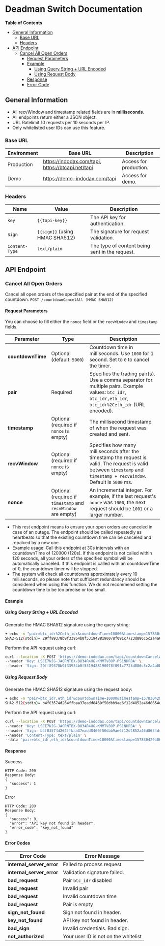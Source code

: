 # Deadman Switch Documentation

**Table of Contents**
- [General Information](#general-information)
	- [Base URL](#base-url)
    - [Headers](#headers)
- [API Endpoint](#api-endpoint)
    - [Cancel All Open Orders](#cancel-all-open-orders)
        - [Request Parameters](#request-parameters)
        - [Example](#example)
            - [Using Query String + URL Encoded](#using-query-string--url-encoded)
            - [Using Request Body](#using-request-body)
        - [Response](#response)
        - [Error Code](#error-code)

## General Information

* All recvWindow and timestamp related fields are in **milliseconds**.
* All endpoints return either a JSON object.
* URL Ratelimit 10 requests per 10 seconds per IP.
* Only whitelisted user IDs can use this feature.

### Base URL
| **Environment**  | **Base URL**               | **Description**												|
| ---------------- | ------------------------------ | --------------------------------------------------------------------------------------------------------- |
| Production       | https://indodax.com/tapi, https://btcapi.net/tapi     | Access for production. |
| Demo             | https://demo-indodax.com/tapi | Access for demo. |

### Headers

| Name         | Value                                  | Description                                     |
| ---------------| -------------------------------------- | ----------------------------------------------- |
| `Key`        | `{{tapi-key}}`                         | The API key for authentication.                |
| `Sign`       | `{{sign}}` (using HMAC SHA512)         | The signature for request validation.          |
| `Content-Type` | `text/plain`                           | The type of content being sent in the request. |

## API Endpoint 
### Cancel All Open Orders
Cancel all open orders of the specified pair at the end of the specified countdown.
`POST /countdownCancelAll (HMAC SHA512)`

#### Request Parameters

You can choose to fill either the `nonce` field or the `recvWindow` and `timestamp` fields.

| Parameter       | Type                                         | Description                                                                                                                                                      |
| --------------- | -------------------------------------------- | ---------------------------------------------------------------------------------------------------------------------------------------------------------------- |
| **countdownTime** | Optional (default: `5000`)                   | Countdown time in milliseconds. Use `1000` for 1 second. Set to `0` to cancel the timer.                                                                          |
| **pair**          | Required                                     | Specifies the trading pair(s). Use a comma separator for multiple pairs. Example values: `btc_idr`, `btc_idr,eth_idr`, `btc_idr%2Ceth_idr` (URL encoded).        |
| **timestamp**     | Optional (required if `nonce` is empty)      | The millisecond timestamp of when the request was created and sent.                                                                                               |
| **recvWindow**    | Optional (required if `nonce` is empty)      | Specifies how many milliseconds after the timestamp the request is valid. The request is valid between `timestamp` and `timestamp + recvWindow`. Default is `5000` ms. |
| **nonce**         | Optional (required if `timestamp` and `recvWindow` are empty) | An incremental integer. For example, if the last request's `nonce` was `1000`, the next request should be `1001` or a larger number.    

* This rest endpoint means to ensure your open orders are canceled in case of an outage. The endpoint should be called repeatedly as heartbeats so that the existing countdown time can be canceled and repalced by a new one.
* Example usage:
Call this endpoint at 30s intervals with an countdownTime of 120000 (120s).
If this endpoint is not called within 120 seconds, all your orders of the specified symbol will be automatically canceled.
If this endpoint is called with an countdownTime of 0, the countdown timer will be stopped.
* The system will check all countdowns approximately every 10 milliseconds, so please note that sufficient redundancy should be considered when using this function. We do not recommend setting the countdown time to be too precise or too small.

#### Example

##### Using Query String + URL Encoded

Generate the HMAC SHA512 signature using the query string:

```bash
➜ echo -n "pair=btc_idr%2Ceth_idr&countdownTime=10000&timestamp=1578304294001&recvWindow=1578303937000" | openssl dgst -sha512 -hmac "da78a39e9dda31c399bcc293d997a347dc7fd0408cb5151931243a302b273ec3238510ea61e11f7c"
SHA2-512(stdin)= 29ff89378b9f33954b0f5319488190078f091c7723d886c5c2a4a0b06ef793d7d3b99155d63410203a21355e5e2757cb4e566adbd67ec37b8257a68d8c72877c
```
Perform the API request using curl:
```bash
curl --location -X POST 'https://demo-indodax.com/tapi/countdownCancelAll?pair=btc_idr%2Ceth_idr&countdownTime=10000&timestamp=1578304294001&recvWindow=1578303937000' \
--header 'Key: LSCE7NJG-JACRNTBX-D834R4UG-KMMTV8OP-PS1NHRBA' \
--header 'Sign: 29ff89378b9f33954b0f5319488190078f091c7723d886c5c2a4a0b06ef793d7d3b99155d63410203a21355e5e2757cb4e566adbd67ec37b8257a68d8c72877c'
```

##### Using Request Body
Generate the HMAC SHA512 signature using the request body:
```bash
➜ echo -n "pair=btc_idr,eth_idr&countdownTime=10000&timestamp=1578304294001&recvWindow=1578303937000" | openssl dgst -sha512 -hmac "da78a39e9dda31c399bcc293d997a347dc7fd0408cb5151931243a302b273ec3238510ea61e11f7c"
SHA2-512(stdin)= b4f03574d264ffbaa37eadd8460f50dbb9ae6f12d4852a46d8654d472838aaa1de99248e958c904333e61738a00462d49f32bcd3258d8a3defca8c73b8d60d09
```
Perform the API request using curl:

```bash
curl --location -X POST 'https://demo-indodax.com/tapi/countdownCancelAll' \
--header 'Key: LSCE7NJG-JACRNTBX-D834R4UG-KMMTV8OP-PS1NHRBA' \
--header 'Sign: b4f03574d264ffbaa37eadd8460f50dbb9ae6f12d4852a46d8654d472838aaa1de99248e958c904333e61738a00462d49f32bcd3258d8a3defca8c73b8d60d09' \
--header 'Content-Type: text/plain' \
--data 'pair=btc_idr,eth_idr&countdownTime=10000&timestamp=1578304294001&recvWindow=1578303937000'
```


#### Response
Success
```
HTTP Code: 200
Response Body:
{
  "success": 1
}
```
Error
```
HTTP Code: 200
Response Body:
{
  "success": 0,
  "error": "API key not found in header",
  "error_code": "key_not_found"
}
```
#### Error Codes
| Error Code              | Error Message                              |
| ----------------------- | ------------------------------------------ |
| **internal_server_error** | Failed to process request                  |
| **internal_server_error** | Validation signature failed.               |
| **bad_request**           | Pair `btc_idr` disabled                    |
| **bad_request**           | Invalid pair                               |
| **bad_request**           | Invalid countdown time                     |
| **bad_request**           | Pair is empty                              |
| **sign_not_found**        | Sign not found in header.                  |
| **key_not_found**         | API key not found in header.               |
| **bad_sign**              | Invalid credentials. Bad sign.             |
| **not_authorized**        | Your user ID is not on the whitelist       |
